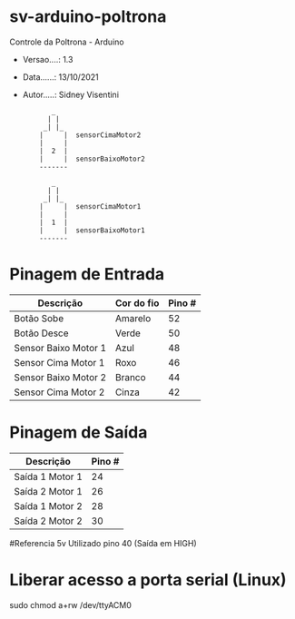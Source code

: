 # sv-arduino-poltrona
Controle da Poltrona - Arduino

- Versao....: 1.3
- Data......: 13/10/2021
- Autor.....: Sidney Visentini

             _
            | |
           _| |_
          |     |  sensorCimaMotor2
          |     |
          |  2  |
          |     |  sensorBaixoMotor2
          ------- 

             _
            | |
           _| |_
          |     |  sensorCimaMotor1
          |     |
          |  1  |
          |     |  sensorBaixoMotor1
          ------- 

# Pinagem de Entrada
| Descrição | Cor do fio | Pino # |
| --- | --- | --- |
| Botão Sobe | Amarelo | 52 |
| Botão Desce | Verde | 50 |
| Sensor Baixo Motor 1 | Azul | 48 |
| Sensor Cima Motor 1 | Roxo | 46 |
| Sensor Baixo Motor 2 | Branco | 44 |
| Sensor Cima Motor 2 | Cinza | 42 |

# Pinagem de Saída
| Descrição | Pino # |
| --- | --- |
| Saída 1 Motor 1 | 24 |
| Saída 2 Motor 1 | 26 |
| Saída 1 Motor 2 | 28 |
| Saída 2 Motor 2 | 30 |

#Referencia 5v
Utilizado pino 40 (Saída em HIGH)

# Liberar acesso a porta serial (Linux)
sudo chmod a+rw /dev/ttyACM0
